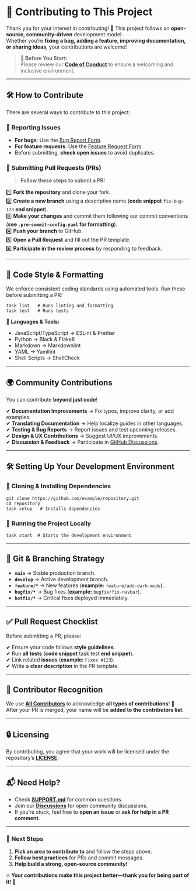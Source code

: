 # 🚀 Contributing to This Project  

Thank you for your interest in contributing! 🎉 This project follows an **open-source, community-driven** development model.  
Whether you’re **fixing a bug, adding a feature, improving documentation, or sharing ideas**, your contributions are welcome!  

> **📢 Before You Start:**  
> Please review our **[Code of Conduct](./CODE_OF_CONDUCT.md)** to ensure a welcoming and inclusive environment.

---

## **🛠 How to Contribute**  
There are several ways to contribute to this project:  

### **📌 Reporting Issues**
- **For bugs**: Use the [Bug Report Form](https://github.com/example/issues/new?template=bug_report.md).  
- **For feature requests**: Use the [Feature Request Form](https://github.com/example/issues/new?template=feature_request.md).  
- Before submitting, **check open issues** to avoid duplicates.  

### **📌 Submitting Pull Requests (PRs)**
> **Follow these steps to submit a PR:**  

1️⃣ **Fork the repository** and clone your fork.  
2️⃣ **Create a new branch** using a descriptive name (**code snippet** `fix-bug-123` **end snippet**).  
3️⃣ **Make your changes** and commit them following our commit conventions (**see `.pre-commit-config.yaml` for formatting**).  
4️⃣ **Push your branch** to GitHub.  
5️⃣ **Open a Pull Request** and fill out the PR template.  
6️⃣ **Participate in the review process** by responding to feedback.  

---

## **📐 Code Style & Formatting**
We enforce consistent coding standards using automated tools. Run these before submitting a PR:  

```  
task lint   # Runs linting and formatting  
task test   # Runs tests  
```  

🔹 **Languages & Tools:**  
- JavaScript/TypeScript → ESLint & Prettier  
- Python → Black & Flake8  
- Markdown → Markdownlint  
- YAML → Yamllint  
- Shell Scripts → ShellCheck  

---

## **🌍 Community Contributions**
You can contribute **beyond just code**!  

✔ **Documentation Improvements** → Fix typos, improve clarity, or add examples.  
✔ **Translating Documentation** → Help localize guides in other languages.  
✔ **Testing & Bug Reports** → Report issues and test upcoming releases.  
✔ **Design & UX Contributions** → Suggest UI/UX improvements.  
✔ **Discussion & Feedback** → Participate in [GitHub Discussions](https://github.com/example/discussions).  

---

## **🛠 Setting Up Your Development Environment**
### **🔹 Cloning & Installing Dependencies**
```  
git clone https://github.com/example/repository.git  
cd repository  
task setup   # Installs dependencies  
```  

### **🔹 Running the Project Locally**
```  
task start  # Starts the development environment  
```  

---

## **🔄 Git & Branching Strategy**
- **`main`** → Stable production branch.  
- **`develop`** → Active development branch.  
- **`feature/*`** → New features (**example:** `feature/add-dark-mode`).  
- **`bugfix/*`** → Bug fixes (**example:** `bugfix/fix-navbar`).  
- **`hotfix/*`** → Critical fixes deployed immediately.  

---

## **✅ Pull Request Checklist**
Before submitting a PR, please:  

✔ Ensure your code follows **style guidelines**.  
✔ Run **all tests** (**code snippet** task test **end snippet**).  
✔ Link related **issues** (**example:** `Fixes #123`).  
✔ Write a **clear description** in the PR template.  

---

## **📢 Contributor Recognition**
We use **[All Contributors](https://allcontributors.org/)** to acknowledge **all types of contributions**! 🎉  
After your PR is merged, your name will be **added to the contributors list**.  

---

## **🔒 Licensing**
By contributing, you agree that your work will be licensed under the repository’s **[LICENSE](./LICENSE)**.  

---

## **📬 Need Help?**
- Check **[SUPPORT.md](./SUPPORT.md)** for common questions.  
- Join our **[Discussions](https://github.com/example/discussions)** for open community discussions.  
- If you’re stuck, feel free to **open an issue** or **ask for help in a PR comment**.  

---

### **🚀 Next Steps**
1. **Pick an area to contribute to** and follow the steps above.  
2. **Follow best practices** for PRs and commit messages.  
3. **Help build a strong, open-source community!**  

🔥 **Your contributions make this project better—thank you for being part of it!** 🎉  
